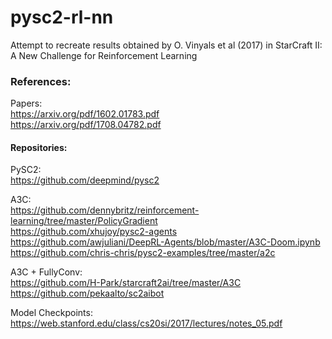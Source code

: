 # pysc2-rl-nn
Attempt to recreate results obtained by O. Vinyals et al (2017) in StarCraft II: A New Challenge for Reinforcement Learning

### References:

Papers:    
https://arxiv.org/pdf/1602.01783.pdf    
https://arxiv.org/pdf/1708.04782.pdf    

#### Repositories:   
PySC2:    
https://github.com/deepmind/pysc2    

A3C:     
https://github.com/dennybritz/reinforcement-learning/tree/master/PolicyGradient   
https://github.com/xhujoy/pysc2-agents    
https://github.com/awjuliani/DeepRL-Agents/blob/master/A3C-Doom.ipynb    
https://github.com/chris-chris/pysc2-examples/tree/master/a2c    

A3C + FullyConv:    
https://github.com/H-Park/starcraft2ai/tree/master/A3C    
https://github.com/pekaalto/sc2aibot    

Model Checkpoints:    
https://web.stanford.edu/class/cs20si/2017/lectures/notes_05.pdf    
